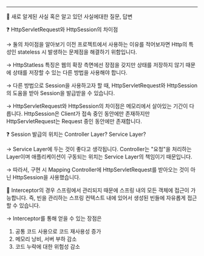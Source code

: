 
---

🍎 새로 알게된 사실 혹은 알고 있던 사실에대한 질문, 답변

❓ HttpServletRequest와 HttpSession의 차이점

→ 둘의 차이점을 알아보기 이전 프로젝트에서 사용하는 이유를 적어보자면 Http의 특성인 stateless 시 발생하는 문제점을 해결하기 위함입니다.

→ HttpStatless 특징은 웹의 확장 측면에선 장점을 갖지만 상태를 저장하지 않기 때문에 상태를 저장할 수 있는 다른 방법을 사용해야 합니다.

→ 다른 방법으로 Session을 사용하고자 할 때, HttpServletRequest와 HttpSession의 도움을 받아 Session을 발급받을 수 있습니다.

→ HttpServletRequest와 HttpSession의 차이점은 메모리에서 살아있는 기간이 다릅니다. HttpSession은 Client가 접속 중인 동안에만 존재하지만 HttpServletRequest는 Request 중인 동안에만 존재합니다.

❓ Session 발급의 위치는 Controller Layer? Service Layer?

→ Service Layer에 두는 것이 좋다고 생각됩니다. Controller는 "요청"을 처리하는 Layer이며 애플리케이션이 구동되는 위치는 Service Layer의 책임이기 때문입니다.

→ 따라서, 구현 시 Mapping Controller에 HttpServletRequest를 받아오는 것이 아닌 HttpSession을 사용했습니다.

🍏 Interceptor의 경우 스프링에서 관리되지 때문에 스프링 내의 모든 객체에 접근이 가능합니다. 즉, 빈을 관리하는 스프링 컨텍스트 내에 있어서 생성된 빈들에 자유롭게 접근할 수 있습니다.

→ Interceptor를 통해 얻을 수 있는 장점은
1. 공통 코드 사용으로 코드 재사용성 증가
2. 메모리 낭비, 서버 부하 감소
3. 코드 누락에 대한 위험성 감소